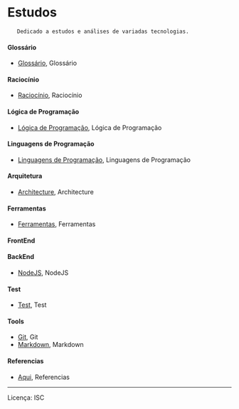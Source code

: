 # Estudos

 ```
 	Dedicado a estudos e análises de variadas tecnologias.
 ```
 #### Glossário
   - [Glossário], Glossário
 #### Raciocínio
   - [Raciocínio], Raciocínio
 #### Lógica de Programação
   - [Lógica de Programação], Lógica de Programação
 #### Linguagens de Programação
   - [Linguagens de Programação], Linguagens de Programação
#### Arquitetura
   - [Architecture], Architecture
#### Ferramentas
   - [Ferramentas], Ferramentas
#### FrontEnd
#### BackEnd
   - [NodeJS], NodeJS
#### Test
   - [Test], Test
#### Tools
   - [Git], Git
   - [Markdown], Markdown
#### Referencias
   - [Aqui], Referencias

[Architecture]: https://github.com/cestrixx/Estudos/tree/master/Architecture
[JavaScript]: https://github.com/cestrixx/Estudos/tree/master/Languages/JavaScript
[NodeJS]: https://github.com/cestrixx/Estudos/tree/master/BackEnd/NodeJS
[Test]: https://github.com/cestrixx/Estudos/tree/master/Test
[Git]: https://github.com/cestrixx/Estudos/tree/master/Tools/Git
[Markdown]: https://github.com/cestrixx/Estudos/tree/master/Tools/Markdown
[Glossário]: https://github.com/cestrixx/Estudos/tree/master/glossary
[Raciocínio]: https://github.com/cestrixx/Estudos/tree/master/reasoning
[Lógica de Programação]: https://github.com/cestrixx/Estudos/tree/master/programmingLogic
[Linguagens de Programação]: https://github.com/cestrixx/Estudos/tree/master/programmingLanguages
[Ferramentas]: https://github.com/cleibp/sourceKnowledge/tree/master/tools
[Aqui]: https://github.com/cestrixx/Estudos/tree/master/References

---
Licença: ISC
